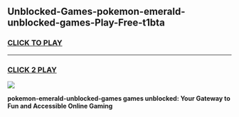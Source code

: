 
## Unblocked-Games-pokemon-emerald-unblocked-games-Play-Free-t1bta
<h3>
<a href="https://premium76.site?title=pokemon-emerald-unblocked-games&ref=20A">CLICK TO PLAY</a></h3>
<hr>

<h3>
<a href="https://premium76.site?title=pokemon-emerald-unblocked-games&ref=20A">CLICK 2 PLAY</a>
  
</h3>

<a href="https://premium76.site?title=pokemon-emerald-unblocked-games&ref=20A"><img src="https://clearcache.store/games.png"></a>


**pokemon-emerald-unblocked-games games unblocked: Your Gateway to Fun and Accessible Online Gaming**
